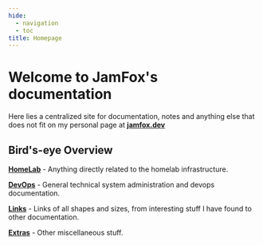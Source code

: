```yaml
---
hide:
  - navigation
  - toc
title: Homepage
---
```


# Welcome to JamFox's documentation

Here lies a centralized site for documentation, notes and anything else that does not fit on my personal page at [**jamfox.dev**](https://jamfox.dev)

## Bird's-eye Overview

[**HomeLab**](content/homelab/overview.md) - Anything directly related to the homelab infrastructure.

[**DevOps**](content/versioncontrol/semver.md) - General technical system administration and devops documentation.

[**Links**](content/links/essays.md) - Links of all shapes and sizes, from interesting stuff I have found to other documentation.

[**Extras**](content/extras/resources.md) - Other miscellaneous stuff.
